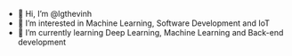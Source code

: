 - 👋 Hi, I’m @lgthevinh
- 👀 I’m interested in Machine Learning, Software Development and IoT
- 🌱 I’m currently learning Deep Learning, Machine Learning and Back-end development
<!-- - 💞️ I’m looking to collaborate on ...
- 📫 How to reach me ... -->

